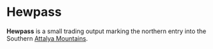 # Hewpass

**Hewpass** is a small trading output marking the northern entry into the Southern [Attalya Mountains](../../mote/esterfell/lenya/attalya-mountains/attalya-mountains.md).
